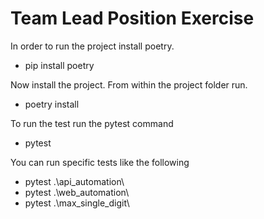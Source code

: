 # Team Lead Position Exercise

In order to run the project install poetry.

- pip install poetry

Now install the project. From within the project folder run.

- poetry install

To run the test run the pytest command

- pytest

You can run specific tests like the following

- pytest .\api_automation\
- pytest .\web_automation\
- pytest .\max_single_digit\
